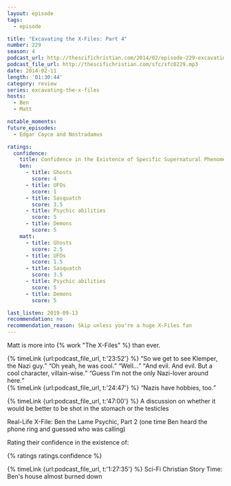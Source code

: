 ```yaml
---
layout: episode
tags:
  - episode

title: "Excavating the X-Files: Part 4"
number: 229
season: 4
podcast_url: http://thescifichristian.com/2014/02/episode-229-excavating-the-x-files-part-4/
podcast_file_url: http://thescifichristian.com/sfc/sfc0229.mp3
date: 2014-02-11
length: '01:30:44'
category: review
series: excavating-the-x-files
hosts:
  - Ben
  - Matt

notable_moments:
future_episodes:
  - Edgar Cayce and Nostradamus

ratings:
  confidence:
    title: Confidence in the Existence of Specific Supernatural Phenomena
    ben:
      - title: Ghosts
        score: 4
      - title: UFOs
        score: 1
      - title: Sasquatch
        score: 3.5
      - title: Psychic abilities
        score: 5
      - title: Demons
        score: 5
    matt: 
      - title: Ghosts
        score: 2.5
      - title: UFOs
        score: 1.5
      - title: Sasquatch
        score: 3.5
      - title: Psychic abilities
        score: 5
      - title: Demons
        score: 5

last_listen: 2019-09-13
recommendation: no
recommendation_reason: Skip unless you're a huge X-Files fan 
---
```

Matt is more into {% work "The X-Files" %} than ever.

<div class="quote">
  {% timeLink {url:podcast_file_url, t:'23:52'} %}
  <q class="ben">So we get to see Klemper, the Nazi guy.</q>
  <q class="matt">Oh yeah, he was cool.</q>
  <q class="ben">Well...</q>
  <q class="matt">And evil. And evil. But a cool character, villain-wise.</q>
  <q class="ben">Guess I'm not the only Nazi-lover around here.</q>
</div>

<div class="quote">
  {% timeLink {url:podcast_file_url, t:'24:47'} %}
  <q class="ben">Nazis have hobbies, too.</q>
</div>

{% timeLink {url:podcast_file_url, t:'47:00'} %} A discussion on whether it would be better to be shot in the stomach or the testicles

Real-Life X-File: Ben the Lame Psychic, Part 2 (one time Ben heard the phone ring and guessed who was calling) 

Rating their confidence in the existence of:

{% ratings ratings.confidence %}

{% timeLink {url:podcast_file_url, t:'1:27:35'} %}  Sci-Fi Christian Story Time: Ben's house almost burned down
